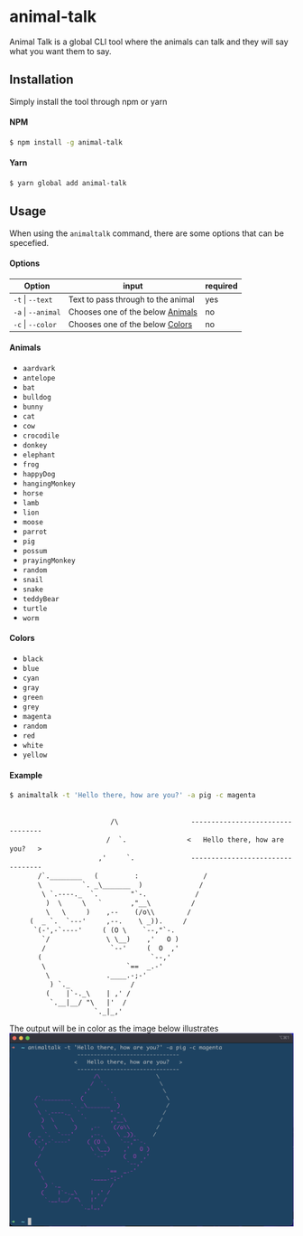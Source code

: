 # animal-talk

Animal Talk is a global CLI tool where the animals can talk and they will say what you want them to say.

## Installation

Simply install the tool through npm or yarn

#### NPM

```bash
$ npm install -g animal-talk
```

#### Yarn

```bash
$ yarn global add animal-talk
```

## Usage

When using the `animaltalk` command, there are some options that can be specefied.

#### Options

| Option             | input                                        | required |
| ------------------ | -------------------------------------------- | -------- |
| `-t` \| `--text`   | Text to pass through to the animal           | yes      |
| `-a` \| `--animal` | Chooses one of the below [Animals](#Animals) | no       |
| `-c` \| `--color`  | Chooses one of the below [Colors](#Colors)   | no       |

#### Animals

- `aardvark`
- `antelope`
- `bat`
- `bulldog`
- `bunny`
- `cat`
- `cow`
- `crocodile`
- `donkey`
- `elephant`
- `frog`
- `happyDog`
- `hangingMonkey`
- `horse`
- `lamb`
- `lion`
- `moose`
- `parrot`
- `pig`
- `possum`
- `prayingMonkey`
- `random`
- `snail`
- `snake`
- `teddyBear`
- `turtle`
- `worm`

#### Colors

- `black`
- `blue`
- `cyan`
- `gray`
- `green`
- `grey`
- `magenta`
- `random`
- `red`
- `white`
- `yellow`

#### Example

```bash
$ animaltalk -t 'Hello there, how are you?' -a pig -c magenta
```

```

                         /\                  ---------------------------------
                        /  `.               <   Hello there, how are you?   >
                      ,'     `.              ---------------------------------
       /`.________   (         :                /
       \          `. _\_______  )              /
        \ `.----._  `.        "`-.            /
         )  \     \   `       ,"__\          /
         \   \     )    ,--    (/o\\        /
     (  _ `.  `---'     ,--.    \ _)).     /
      `(-',-`----'     ( (O \    `--,"`-.
        `/              \ \__)    ,'   O )
        /                `--'     (  O  ,'
       (                           `--,'
        \                    `==  _.-'
         \              .____.-;-'
          ) `._               /
         (    |`-._\    | ,' /
          `.__|__/ "\   |'  /
                     `._|_,'
```

The output will be in color as the image below illustrates
![Output example](./docs/output.png)
